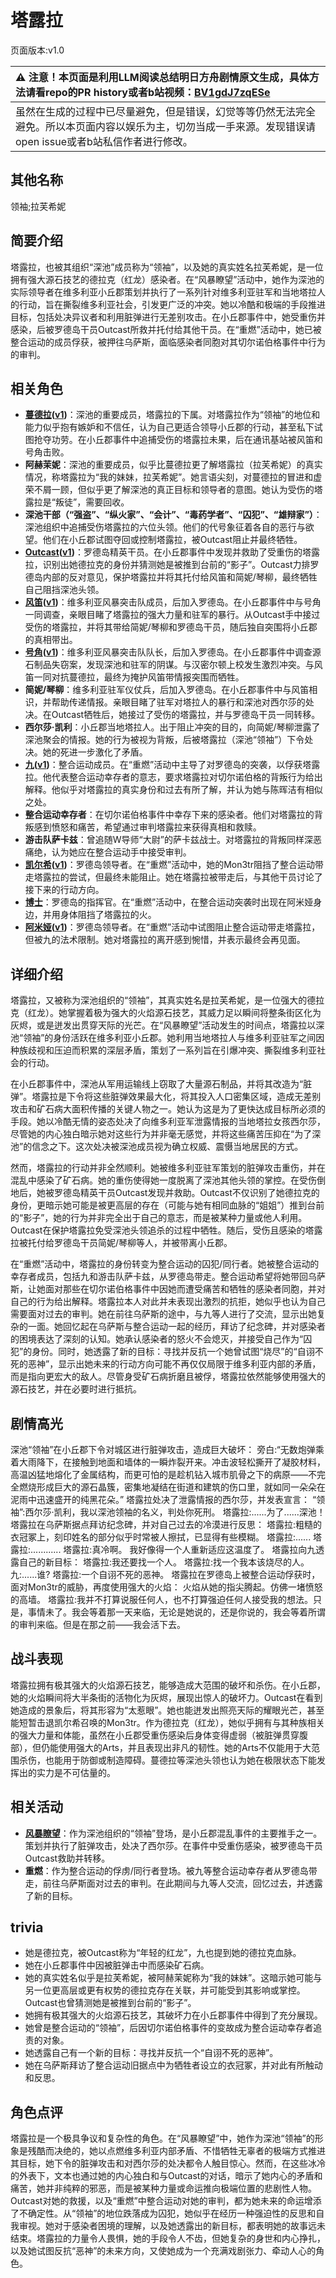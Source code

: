 # 塔露拉
页面版本:v1.0
 

| :warning: 注意！本页面是利用LLM阅读总结明日方舟剧情原文生成，具体方法请看repo的PR history或者b站视频：[BV1gdJ7zqESe](https://www.bilibili.com/video/BV1gdJ7zqESe/)         |
|:----------------------------|
| 虽然在生成的过程中已尽量避免，但是错误，幻觉等等仍然无法完全避免。所以本页面内容以娱乐为主，切勿当成一手来源。发现错误请open issue或者b站私信作者进行修改。|



## 其他名称
领袖;拉芙希妮
## 简要介绍
塔露拉，也被其组织“深池”成员称为“领袖”，以及她的真实姓名拉芙希妮，是一位拥有强大源石技艺的德拉克（红龙）感染者。在“风暴瞭望”活动中，她作为深池的实际领导者在维多利亚小丘郡策划并执行了一系列针对维多利亚驻军和当地塔拉人的行动，旨在撕裂维多利亚社会，引发更广泛的冲突。她以冷酷和极端的手段推进目标，包括处决异议者和利用脏弹进行无差别攻击。在小丘郡事件中，她受重伤并感染，后被罗德岛干员Outcast所救并托付给其他干员。在“重燃”活动中，她已被整合运动的成员俘获，被押往乌萨斯，面临感染者同胞对其切尔诺伯格事件中行为的审判。
## 相关角色
-   **[蔓德拉](../char_v3/extended_char_man_de_la.md)([v1](extended_char_man_de_la.md))**：深池的重要成员，塔露拉的下属。对塔露拉作为“领袖”的地位和能力似乎抱有嫉妒和不信任，认为自己更适合领导小丘郡的行动，甚至私下试图抢夺功劳。在小丘郡事件中追捕受伤的塔露拉未果，后在通讯基站被风笛和号角击败。
-   **阿赫茉妮**：深池的重要成员，似乎比蔓德拉更了解塔露拉（拉芙希妮）的真实情况，称塔露拉为“我的妹妹，拉芙希妮”。她言语尖刻，对蔓德拉的冒进和虚荣不屑一顾，但似乎更了解深池的真正目标和领导者的意图。她认为受伤的塔露拉是“叛徒”，需要回收。
-   **深池干部（“强盗”、“纵火家”、“会计”、“毒药学者”、“囚犯”、“雄辩家”）**：深池组织中追捕受伤塔露拉的六位头领。他们的代号象征着各自的恶行与欲望。他们在小丘郡试图夺回或控制塔露拉，被Outcast阻止并最终牺牲。
-   **[Outcast](../char_v3/extended_char_Outcast.md)([v1](extended_char_Outcast.md))**：罗德岛精英干员。在小丘郡事件中发现并救助了受重伤的塔露拉，识别出她德拉克的身份并猜测她是被推到台前的“影子”。Outcast力排罗德岛内部的反对意见，保护塔露拉并将其托付给风笛和简妮/琴柳，最终牺牲自己阻挡深池头领。
-   **[风笛](../char_v3/char_222_bpipe.md)([v1](char_222_bpipe.md))**：维多利亚风暴突击队成员，后加入罗德岛。在小丘郡事件中与号角一同调查，亲眼目睹了塔露拉的强大力量和驻军的暴行。从Outcast手中接过受伤的塔露拉，并将其带给简妮/琴柳和罗德岛干员，随后独自突围将小丘郡的真相带出。
-   **[号角](../char_v3/char_4039_horn.md)([v1](char_4039_horn.md))**：维多利亚风暴突击队队长，后加入罗德岛。在小丘郡事件中调查源石制品失窃案，发现深池和驻军的阴谋。与汉密尔顿上校发生激烈冲突。与风笛一同对抗蔓德拉，最终为掩护风笛带情报突围而牺牲。
-   **简妮/琴柳**：维多利亚驻军仪仗兵，后加入罗德岛。在小丘郡事件中与风笛相识，并帮助传递情报。亲眼目睹了驻军对塔拉人的暴行和深池对西尔莎的处决。在Outcast牺牲后，她接过了受伤的塔露拉，并与罗德岛干员一同转移。
-   **西尔莎·凯利**：小丘郡当地塔拉人。出于阻止冲突的目的，向简妮/琴柳泄露了深池聚会的情报。她的行为被视为背叛，后被塔露拉（深池“领袖”）下令处决。她的死进一步激化了矛盾。
-   **[九](../char_v3/extended_char_jiu.md)([v1](extended_char_jiu.md))**：整合运动成员。在“重燃”活动中主导了对罗德岛的突袭，以俘获塔露拉。他代表整合运动幸存者的意志，要求塔露拉对切尔诺伯格的背叛行为给出解释。他似乎对塔露拉的真实身份和过去有所了解，并认为她与陈晖洁有相似之处。
-   **整合运动幸存者**：在切尔诺伯格事件中幸存下来的感染者。他们对塔露拉的背叛感到愤怒和痛苦，希望通过审判塔露拉来获得真相和救赎。
-   **游击队萨卡兹**：曾追随W导师“大尉”的萨卡兹战士。对塔露拉的背叛同样深恶痛绝，认为她应在整合运动手中接受审判。
-   **[凯尔希](../char_v3/char_003_kalts.md)([v1](char_003_kalts.md))**：罗德岛领导者。在“重燃”活动中，她的Mon3tr阻挡了整合运动带走塔露拉的尝试，但最终未能阻止。她在塔露拉被带走后，与其他干员讨论了接下来的行动方向。
-   **[博士](../char_v3/extended_char_bo_shi.md)**：罗德岛的指挥官。在“重燃”活动中，在整合运动突袭时出现在阿米娅身边，并用身体阻挡了塔露拉的火。
-   **[阿米娅](../char_v3/char_002_amiya.md)([v1](char_002_amiya.md))**：罗德岛领导者。在“重燃”活动中试图阻止整合运动带走塔露拉，但被九的法术限制。她对塔露拉的离开感到惋惜，并表示最终会再见面。
## 详细介绍
塔露拉，又被称为深池组织的“领袖”，其真实姓名是拉芙希妮，是一位强大的德拉克（红龙）。她掌握着极为强大的火焰源石技艺，其威力足以瞬间将整条街区化为灰烬，或是迸发出贯穿天际的光芒。在“风暴瞭望”活动发生的时间点，塔露拉以深池“领袖”的身份活跃在维多利亚小丘郡。她利用当地塔拉人与维多利亚驻军之间因种族歧视和压迫而积累的深层矛盾，策划了一系列旨在引爆冲突、撕裂维多利亚社会的行动。

在小丘郡事件中，深池从军用运输线上窃取了大量源石制品，并将其改造为“脏弹”。塔露拉是下令将这些脏弹效果最大化，将其投入人口密集区域，造成无差别攻击和矿石病大面积传播的关键人物之一。她认为这是为了更快达成目标所必须的手段。她以冷酷无情的姿态处决了向维多利亚军泄露情报的当地塔拉女孩西尔莎，尽管她的内心独白暗示她对这些行为并非毫无感觉，并将这些痛苦压抑在“为了深池”的信念之下。这次处决被深池成员视为确立权威、震慑当地居民的方式。

然而，塔露拉的行动并非全然顺利。她被维多利亚驻军策划的脏弹攻击重伤，并在混乱中感染了矿石病。她的重伤使得她一度脱离了深池其他头领的掌控。在受伤倒地后，她被罗德岛精英干员Outcast发现并救助。Outcast不仅识别了她德拉克的身份，更暗示她可能是被更高层的存在（可能与她有相同血脉的“姐姐”）推到台前的“影子”，她的行为并非完全出于自己的意志，而是被某种力量或他人利用。Outcast在保护塔露拉免受深池头领追杀的过程中牺牲。随后，受伤且感染的塔露拉被托付给罗德岛干员简妮/琴柳等人，并被带离小丘郡。

在“重燃”活动中，塔露拉的身份转变为整合运动的囚犯/同行者。她被整合运动的幸存者成员，包括九和游击队萨卡兹，从罗德岛带走。整合运动希望将她带回乌萨斯，让她面对那些在切尔诺伯格事件中因她而遭受痛苦和牺牲的感染者同胞，并对自己的行为给出解释。塔露拉本人对此并未表现出激烈的抗拒，她似乎也认为自己需要面对过去的审判。她在前往乌萨斯的途中，与九等人进行了交流，显示出她复杂的一面。她回忆起在乌萨斯与整合运动一起的经历，拜访了纪念碑，并对感染者的困境表达了深刻的认知。她承认感染者的怒火不会熄灭，并接受自己作为“囚犯”的身份。同时，她透露了新的目标：寻找并反抗一个她曾试图“烧尽”的“自诩不死的恶神”，显示出她未来的行动方向可能不再仅仅局限于维多利亚内部的矛盾，而是指向更宏大的敌人。尽管身受矿石病折磨且被俘，塔露拉依然能够使用强大的源石技艺，并在必要时进行抵抗。
## 剧情高光
深池“领袖”在小丘郡下令对城区进行脏弹攻击，造成巨大破坏：
旁白:“无数炮弹乘着大雨降下，在接触到地面和墙体的一瞬炸裂开来。冲击波轻松撕开了凝胶材料，高温凶猛地熔化了金属结构，而更可怕的是趁机钻入城市肌骨之下的病原——不完全燃烧形成巨大的源石晶簇，密集地凝结在街道和建筑的伤口里，就如同一朵朵在泥雨中迅速盛开的纯黑花朵。”
塔露拉处决了泄露情报的西尔莎，并发表宣言：
“领袖”:西尔莎·凯利，我以深池领袖的名义，判处你死刑。
塔露拉:......为了......深池！
塔露拉在乌萨斯据点拜访纪念碑，并对自己过去的冷漠进行反思：
塔露拉:粗糙的衣冠冢上，刻印姓名的部分似乎时常被人擦拭，已显得有些模糊。
塔露拉:......
塔露拉:............
塔露拉:真冷啊。 我好像得一个人重新适应这温度了。
塔露拉向九透露自己的新目标：
塔露拉:我还要找一个人。
塔露拉:找一个我本该烧尽的人。
九:......谁?
塔露拉:一个自诩不死的恶神。
塔露拉在罗德岛上被整合运动俘获时，面对Mon3tr的威胁，再度使用强大的火焰：
火焰从她的指尖腾起。仿佛一堵愤怒的高墙。
塔露拉:我并不打算说服任何人，也不打算强迫任何人接受我的想法。只是，事情未了。我会等着那一天来临，无论是她说的，还是你说的，我会等着所谓的审判来临。但是在那之前——我会活下去。
## 战斗表现
塔露拉拥有极其强大的火焰源石技艺，能够造成大范围的破坏和杀伤。在小丘郡，她的火焰瞬间将大半条街的活物化为灰烬，展现出惊人的破坏力。Outcast在看到她造成的景象后，将其形容为“太惹眼”。她也能迸发出照亮天际的耀眼光芒，甚至能短暂击退凯尔希召唤的Mon3tr。作为德拉克（红龙），她似乎拥有与其种族相关的强大力量和体能，虽然在小丘郡受重伤感染后身体变得虚弱（被脏弹贯穿腹部），但仍能使用强大的Arts，并且表现出非凡的韧性。她的Arts不仅能用于大范围杀伤，也能用于防御或制造障碍。蔓德拉等深池头领也认为她在极限状态下能发挥出的实力是不可估量的。
## 相关活动
-   **[风暴瞭望](../stories/main_9.md)**：作为深池组织的“领袖”登场，是小丘郡混乱事件的主要推手之一。策划并执行了脏弹攻击，处决了西尔莎。在事件中受重伤感染，被罗德岛干员Outcast救助并转移。
-   **重燃**：作为整合运动的俘虏/同行者登场。被九等整合运动幸存者从罗德岛带走，前往乌萨斯面对过去的审判。在此期间与九等人交流，回忆过去，并透露了新的目标。
## trivia
-   她是德拉克，被Outcast称为“年轻的红龙”，九也提到她的德拉克血脉。
-   她在小丘郡事件中因被脏弹击中而感染矿石病。
-   她的真实姓名似乎是拉芙希妮，被阿赫茉妮称为“我的妹妹”。这暗示她可能与另一位更高层或更有权势的德拉克存在关联，并可能受到其影响或掌控。Outcast也曾猜测她是被推到台前的“影子”。
-   她拥有极其强大的火焰源石技艺，其破坏力在小丘郡事件中得到了充分展现。
-   她曾是整合运动的“领袖”，后因切尔诺伯格事件的变故成为整合运动幸存者追责的对象。
-   她透露自己有一个新的目标：寻找并反抗一个“自诩不死的恶神”。
-   她在乌萨斯拜访了整合运动旧据点中为牺牲者设立的衣冠冢，并对此有所触动和反思。
## 角色点评
塔露拉是一个极具争议和复杂性的角色。在“风暴瞭望”中，她作为深池“领袖”的形象是残酷而决绝的，她以点燃维多利亚内部矛盾、不惜牺牲无辜者的极端方式推进其目标，她下令的脏弹攻击和对西尔莎的处决都令人触目惊心。然而，在这些冰冷的外表下，文本也通过她的内心独白和与Outcast的对话，暗示了她内心的矛盾和痛苦，她并非纯粹的邪恶，而是被某种力量或命运推向极端位置的悲剧性人物。Outcast对她的救援，以及“重燃”中整合运动对她的审判，都为她未来的命运增添了不确定性。从“领袖”的地位跌落成为囚犯，她似乎在经历一种强迫性的反思和自我审视。她对于感染者困境的理解，以及她透露出的新目标，都表明她的故事远未结束。塔露拉的力量令人畏惧，她的手段令人不齿，但她复杂的身世和内心挣扎，以及她试图反抗“恶神”的未来方向，又使她成为一个充满戏剧张力、牵动人心的角色。